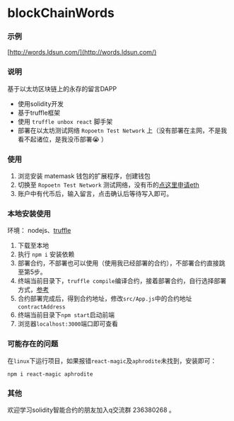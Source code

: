 # blockChainWords

### 示例

[http://words.ldsun.com/](http://words.ldsun.com/)

### 说明

基于以太坊区块链上的永存的留言DAPP

* 使用solidity开发
* 基于truffle框架
* 使用 `truffle unbox react` 脚手架
* 部署在以太坊测试网络 `Ropoetn Test Network` 上（没有部署在主网，不是我看不起诸位，是我没币部署😭 ）

### 使用

1. 浏览安装 matemask 钱包的扩展程序，创建钱包
2. 切换至 `Ropoetn Test Network` 测试网络，没有币的[点这里申请eth](https://faucet.metamask.io/)
3. 账户中有代币后，输入留言，点击确认后等待写入即可。

### 本地安装使用

环境： nodejs、[truffle](https://www.ldsun.com/2018/02/07/solidityhan-shu-lei-xing-ji-truffleshi-yong/)

1. 下载至本地
2. 执行 `npm i` 安装依赖
3. 部署合约，不部署也可以使用（使用我已经部署的合约），不部署合约直接跳至第5步。
3. 终端当前目录下，`truffle compile`编译合约，接着部署合约，自行选择部署方式，[参考](https://www.ldsun.com/2018/02/22/ji-yu-react-trufflede-wan-zheng-zhi-neng-he-yue-gou-jian/)
4. 合约部署完成后，得到合约地址，修改`src/App.js`中的合约地址`contractAddress`
5. 终端当前目录下`npm start`启动前端
6. 浏览器`localhost:3000`端口即可查看

### 可能存在的问题

在`linux`下运行项目，如果报错`react-magic`及`aphrodite`未找到，安装即可：

`npm i react-magic aphrodite`

### 其他

欢迎学习solidity智能合约的朋友加入q交流群 236380268 。
